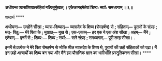 **अधीयन्त व्यासशिष्यात्संहितां मत्पितुर्मुखात् ।** **एकैकामहमेतेषां शिष्य: सर्वा: समध्यगाम् ॥ ६॥** 

शब्दार्थ **** 

**अधीयन्त—** **उन्होंने सीखा** **; व्यास-शिष्यात्—** **व्यासदेव के शिष्य (रोमहर्षण) से** **; संहिताम्—** **पुराणों के संग्रह** **; मत्-** **पितु:—** **मेरे पिता के** **; मुखात्—** **मुख से** **; एक-एकाम्—** **हर एक ने एक अंश सीखा** **; अहम्—** **मैंने** **; एतेषाम्—** **इनमें से** **;** **शिष्य:—** **शिष्य** **; सर्वा:—** **सारे संग्रह** **; समध्यगाम्—** **पूरी तरह सीखा।** **.** 

**इनमें से प्रत्येक ने मेरे पिता रोमहर्षण से जोकि श्रील व्यासदेव के शिष्य थे, पुराणों की** **छहों संहिताओं को पढ़ा। मैं इन छहो आचार्यों का शिष्य बन गया और मैंने इस पौराणिक** **ज्ञान का भलीभाँति प्रस्तुतिकरण सीखा।** **** 